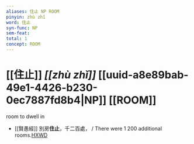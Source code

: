 ```yaml
---
aliases: 住止 NP ROOM
pinyin: zhù zhǐ
word: 住止
syn-func: NP
sem-feat: 
total: 1
concept: ROOM 
---
```

# [[住止]] *[[zhù zhǐ]]*  [[uuid-a8e89bab-49e1-4426-b230-0ec7887fd8b4|NP]] [[ROOM]]
room to dwell in
 - [[賢愚經]] 別房**住止**，千二百處， / There were 1 200 additional rooms.[HXWD](https://hxwd.org/textview.html?location=KR6b0059_T_010-0421a.52)